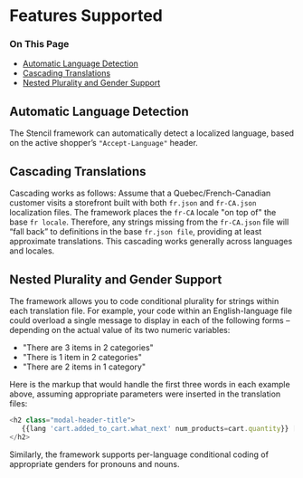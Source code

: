 <h1>Features Supported</h1>

<div class="otp" id="no-index">
	<h3> On This Page </h3>
	<ul>
		<li><a href="#implementation_automatic-language-detection">Automatic Language Detection</a></li>
    <li><a href="#implementation_cascading-translations">Cascading Translations</a></li>
		<li><a href="#implementation_nested-plurality">Nested Plurality and Gender Support</a></li>
	</ul>
</div>

<a href='#implementation_automatic-language-detection' aria-hidden='true' class='block-anchor'  id='implementation_automatic-language-detection'><i aria-hidden='true' class='linkify icon'></i></a>

## Automatic Language Detection

The Stencil framework can automatically detect a localized language, based on the active shopper’s `"Accept‑Language"` header.



<a href='#implementation_cascading-translations' aria-hidden='true' class='block-anchor'  id='implementation_cascading-translations'><i aria-hidden='true' class='linkify icon'></i></a>

## Cascading Translations

Cascading works as follows: Assume that a Quebec/French-Canadian customer visits a storefront built with both `fr.json` and `fr‑CA.json` localization files. The framework places the `fr‑CA` locale "on top of" the base `fr locale`. Therefore, any strings missing from the `fr‑CA.json` file will “fall back” to definitions in the base `fr.json file`, providing at least approximate translations. This cascading works generally across languages and locales.



<a href='#implementation_nested-plurality' aria-hidden='true' class='block-anchor'  id='implementation_nested-plurality'><i aria-hidden='true' class='linkify icon'></i></a>

## Nested Plurality and Gender Support
The framework allows you to code conditional plurality for strings within each translation file. For example, your code within an English-language file could overload a single message to display in each of the following forms – depending on the actual value of its two numeric variables:

* "There are 3 items in 2 categories"
* "There is 1 item in 2 categories"
* "There are 2 items in 1 category"

Here is the markup that would handle the first three words in each example above, assuming appropriate parameters were inserted in the translation files:

<div class="HubBlock-header">
    <div class="HubBlock-header-title flex items-center">
        <div class="HubBlock-header-name"></div>
    </div><div class="HubBlock-header-subtitle"></div>
</div>

<!--
title: ""
subtitle: ""
lineNumbers: true
-->

```js
<h2 class="modal-header-title">
   {{lang 'cart.added_to_cart.what_next' num_products=cart.quantity}} [...]
</h2>
```

Similarly, the framework supports per-language conditional coding of appropriate genders for pronouns and nouns.

